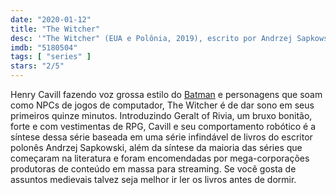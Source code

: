 ```yaml
---
date: "2020-01-12"
title: "The Witcher"
desc: '"The Witcher" (EUA e Polônia, 2019), escrito por Andrzej Sapkowski, Lauren Schmidt e Haily Hall, com Henry Cavill, Freya Allan e Anya Chalotra.'
imdb: "5180504"
tags: [ "series" ]
stars: "2/5"
---
```

Henry Cavill fazendo voz grossa estilo do [Batman](/batman-begins) e personagens que soam como NPCs de jogos de computador, The Witcher é de dar sono em seus primeiros quinze minutos. Introduzindo Geralt of Rivia, um bruxo bonitão, forte e com vestimentas de RPG, Cavill e seu comportamento robótico é a síntese dessa série baseada em uma série infindável de livros do escritor polonês Andrzej Sapkowski, além da síntese da maioria das séries que começaram na literatura e foram encomendadas por mega-corporações produtoras de conteúdo em massa para streaming. Se você gosta de assuntos medievais talvez seja melhor ir ler os livros antes de dormir.
